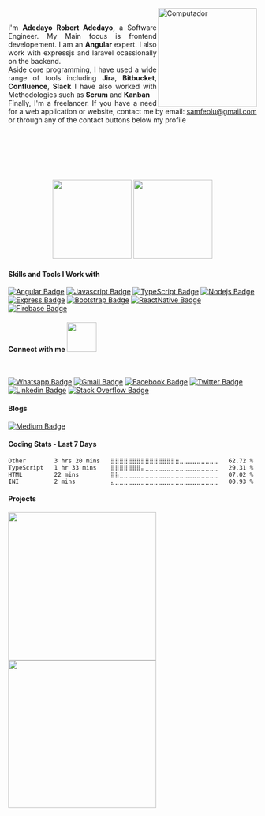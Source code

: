 <img src="https://github.com/adedayojs/adedayojs/blob/main/gif/banner_gif.gif?raw=true" height="200px" align="right" alt="Computador">

<p align="justify" margin="80%"> 
<br>
I'm <strong>Adedayo Robert Adedayo</strong>, a Software Engineer. My Main focus is frontend developement. I am an <strong>Angular</strong> expert. I also work with expressjs and laravel ocassionally on the backend.
<br>
Aside core programming, I have used a wide range of tools including <strong>Jira</strong>, <strong>Bitbucket</strong>, <strong>Confluence</strong>, <strong>Slack</strong> I have also worked with Methodologies such as <strong>Scrum</strong> and <strong>Kanban</strong>
<br>
Finally, I'm a freelancer. If you have a need for a web application or website, contact me by email: <a href="samfeolu@gmail.com">samfeolu@gmail.com</a> or through any of the contact buttons below my profile <br><br>
<!-- <strong>My Blog</strong>: https://lambiengcode.blogspot.com <br> -->
<!-- <strong>Fun fact</strong>: You cannot complete a project without using StackOverflow <br> -->

<!-- <strong>Award</strong> -->

<!-- - Idea Award Hackathon HoChiMinh City 2020 - [Repository](https://github.com/hongvinhmobile/hackathon2020) -->
</p>
<br><br><br>
<br>
<p align="center">

<img src="https://github-readme-stats.vercel.app/api?username=adedayojs&count_private=true&show_icons=true&theme=blueberry" height="160em"/>
<img src="https://github-readme-stats.vercel.app/api/top-langs/?username=adedayojs&show_icons=true&layout=compact&cache_seconds=1800&langs_count=8&theme=blueberry&count_private=true&show_icons=true" height="160em"/>

</p>

#### Skills and Tools I Work with
<p align="center">

[![Angular Badge](https://img.shields.io/badge/Angular-DD0031?style=for-the-badge&logo=angular&logoColor=white&labelColor=black)](#)
[![Javascript Badge](https://img.shields.io/badge/-Javascript-F0DB4F?style=for-the-badge&labelColor=black&logo=javascript&logoColor=F0DB4F)](#)
[![TypeScript Badge](https://img.shields.io/badge/-TypeScript-007acc?style=for-the-badge&labelColor=black&logo=typescript&logoColor=007acc)](#)
[![Nodejs Badge](https://img.shields.io/badge/-Nodejs-3C873A?style=for-the-badge&labelColor=black&logo=node.js&logoColor=3C873A)](#)
[![Express Badge](https://img.shields.io/badge/-Express-e69514?style=for-the-badge&labelColor=black&logo=Express&logoColor=ffa500)](#)
[![Bootstrap Badge](https://img.shields.io/badge/Bootstrap-563D7C?style=for-the-badge&labelColor=black&logo=bootstrap&logoColor=white)](#)
[![ReactNative Badge](https://img.shields.io/badge/Laravel-FF2D20?style=for-the-badge&logo=laravel&logoColor=FF2D20&labelColor=black)](#)
[![Firebase Badge](https://img.shields.io/badge/-Firebase-e69514?style=for-the-badge&labelColor=black&logo=firebase&logoColor=ffa500)](#)
</p>

#### Connect with me <img src="https://media.giphy.com/media/LnQjpWaON8nhr21vNW/giphy.gif" width="60">

<br>

[![Whatsapp Badge](https://img.shields.io/badge/WhatsApp-25D366?style=for-the-badge&logo=whatsapp&logoColor=25D366&labelColor=black)](https://wa.me/+2349067606623)
[![Gmail Badge](https://img.shields.io/badge/Gmail-D14836?style=for-the-badge&labelColor=black&logo=gmail&logoColor=D14836)](mailto:samfeolu@gmail.com)
[![Facebook Badge](https://img.shields.io/badge/Facebook-1877F2?style=for-the-badge&labelColor=&logo=facebook&logoColor=white)](https://facebook.com/adedayojs)
[![Twitter Badge](https://img.shields.io/badge/twitter-1877F2?style=for-the-badge&labelColor=&logo=twitter&logoColor=white)](https://twitter.com/adedayojs)
[![Linkedin Badge](https://img.shields.io/badge/LinkedIn-0077B5?style=for-the-badge&labelColor=&logo=linkedin&logoColor=white)](https://linkedin.com/in/adedayojs)
[![Stack Overflow Badge](https://img.shields.io/badge/Stack_Overflow-FE7A16?style=for-the-badge&labelColor=&logo=stack-overflow&logoColor=white)](https://stackoverflow.com/users/15284719/adedayojs)

#### Blogs

[![Medium Badge](https://img.shields.io/badge/Medium-12100E?style=for-the-badge&labelColor=&logo=medium&logoColor=white)](https://medium.com/@samfeolu)

#### Coding Stats - Last 7 Days

<!--START_SECTION:waka-->
```text
Other        3 hrs 20 mins   ⣿⣿⣿⣿⣿⣿⣿⣿⣿⣿⣿⣿⣿⣿⣿⣶⣀⣀⣀⣀⣀⣀⣀⣀⣀   62.72 % 
TypeScript   1 hr 33 mins    ⣿⣿⣿⣿⣿⣿⣿⣤⣀⣀⣀⣀⣀⣀⣀⣀⣀⣀⣀⣀⣀⣀⣀⣀⣀   29.31 % 
HTML         22 mins         ⣿⣷⣀⣀⣀⣀⣀⣀⣀⣀⣀⣀⣀⣀⣀⣀⣀⣀⣀⣀⣀⣀⣀⣀⣀   07.02 % 
INI          2 mins          ⣄⣀⣀⣀⣀⣀⣀⣀⣀⣀⣀⣀⣀⣀⣀⣀⣀⣀⣀⣀⣀⣀⣀⣀⣀   00.93 % 
```
<!--END_SECTION:waka-->

#### Projects

<a href="https://www.loom.com/share/b7b7564d1ca64d93b4e139a4a1c7b272">
    <img style="width:300px;" src="https://cdn.loom.com/sessions/thumbnails/b7b7564d1ca64d93b4e139a4a1c7b272-with-play.gif">
  </a>

<a href="https://www.loom.com/share/ec5f9f1eca6d47738bd9f341e8f4e148">
    <img style="width:300px;" src="https://cdn.loom.com/sessions/thumbnails/ec5f9f1eca6d47738bd9f341e8f4e148-with-play.gif">
  </a>